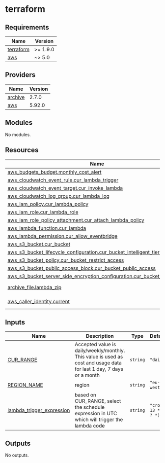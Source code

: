 # terraform

<!-- BEGINNING OF PRE-COMMIT-TERRAFORM DOCS HOOK -->
## Requirements

| Name | Version |
|------|---------|
| <a name="requirement_terraform"></a> [terraform](#requirement\_terraform) | >= 1.9.0 |
| <a name="requirement_aws"></a> [aws](#requirement\_aws) | ~> 5.0 |

## Providers

| Name | Version |
|------|---------|
| <a name="provider_archive"></a> [archive](#provider\_archive) | 2.7.0 |
| <a name="provider_aws"></a> [aws](#provider\_aws) | 5.92.0 |

## Modules

No modules.

## Resources

| Name | Type |
|------|------|
| [aws_budgets_budget.monthly_cost_alert](https://registry.terraform.io/providers/aws/latest/docs/resources/budgets_budget) | resource |
| [aws_cloudwatch_event_rule.cur_lambda_trigger](https://registry.terraform.io/providers/aws/latest/docs/resources/cloudwatch_event_rule) | resource |
| [aws_cloudwatch_event_target.cur_invoke_lambda](https://registry.terraform.io/providers/aws/latest/docs/resources/cloudwatch_event_target) | resource |
| [aws_cloudwatch_log_group.cur_lambda_log](https://registry.terraform.io/providers/aws/latest/docs/resources/cloudwatch_log_group) | resource |
| [aws_iam_policy.cur_lambda_policy](https://registry.terraform.io/providers/aws/latest/docs/resources/iam_policy) | resource |
| [aws_iam_role.cur_lambda_role](https://registry.terraform.io/providers/aws/latest/docs/resources/iam_role) | resource |
| [aws_iam_role_policy_attachment.cur_attach_lambda_policy](https://registry.terraform.io/providers/aws/latest/docs/resources/iam_role_policy_attachment) | resource |
| [aws_lambda_function.cur_lambda](https://registry.terraform.io/providers/aws/latest/docs/resources/lambda_function) | resource |
| [aws_lambda_permission.cur_allow_eventbridge](https://registry.terraform.io/providers/aws/latest/docs/resources/lambda_permission) | resource |
| [aws_s3_bucket.cur_bucket](https://registry.terraform.io/providers/aws/latest/docs/resources/s3_bucket) | resource |
| [aws_s3_bucket_lifecycle_configuration.cur_bucket_intelligent_tiering](https://registry.terraform.io/providers/aws/latest/docs/resources/s3_bucket_lifecycle_configuration) | resource |
| [aws_s3_bucket_policy.cur_bucket_restrict_access](https://registry.terraform.io/providers/aws/latest/docs/resources/s3_bucket_policy) | resource |
| [aws_s3_bucket_public_access_block.cur_bucket_public_access](https://registry.terraform.io/providers/aws/latest/docs/resources/s3_bucket_public_access_block) | resource |
| [aws_s3_bucket_server_side_encryption_configuration.cur_bucket_encryption](https://registry.terraform.io/providers/aws/latest/docs/resources/s3_bucket_server_side_encryption_configuration) | resource |
| [archive_file.lambda_zip](https://registry.terraform.io/providers/hashicorp/archive/latest/docs/data-sources/file) | data source |
| [aws_caller_identity.current](https://registry.terraform.io/providers/aws/latest/docs/data-sources/caller_identity) | data source |

## Inputs

| Name | Description | Type | Default | Required |
|------|-------------|------|---------|:--------:|
| <a name="input_CUR_RANGE"></a> [CUR\_RANGE](#input\_CUR\_RANGE) | Accepted value is daily/weekly/monthly. This value is used as cost and usage data for last 1 day, 7 days or a month | `string` | `"daily"` | no |
| <a name="input_REGION_NAME"></a> [REGION\_NAME](#input\_REGION\_NAME) | region | `string` | `"eu-west-1"` | no |
| <a name="input_lambda_trigger_expression"></a> [lambda\_trigger\_expression](#input\_lambda\_trigger\_expression) | based on CUR\_RANGE, select the schedule expression in UTC which will trigger the lambda code | `string` | `"cron(0 13 * * ? *)"` | no |

## Outputs

No outputs.
<!-- END OF PRE-COMMIT-TERRAFORM DOCS HOOK -->
